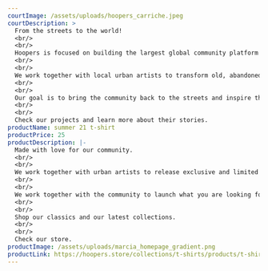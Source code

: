 ```yaml
---
courtImage: /assets/uploads/hoopers_carriche.jpeg
courtDescription: >
  From the streets to the world! 
  <br/>
  <br/>
  Hoopers is focused on building the largest global community platform around the game of basketball. 
  <br/>
  <br/>
  We work together with local urban artists to transform old, abandoned and damaged courts into new and iconic spots in cities.
  <br/>
  <br/>
  Our goal is to bring the community back to the streets and inspire the next generation of talents to fall in love with our game.
  <br/>
  <br/>
  Check our projects and learn more about their stories.
productName: summer 21 t-shirt
productPrice: 25
productDescription: |-
  Made with love for our community.
  <br/>
  <br/>
  We work together with urban artists to release exclusive and limited editions.
  <br/>
  <br/>
  We work together with the community to launch what you are looking for.
  <br/>
  <br/>
  Shop our classics and our latest collections.
  <br/>
  <br/>
  Check our store.
productImage: /assets/uploads/marcia_homepage_gradient.png
productLink: https://hoopers.store/collections/t-shirts/products/t-shirt-hoopers-summer
---
```

